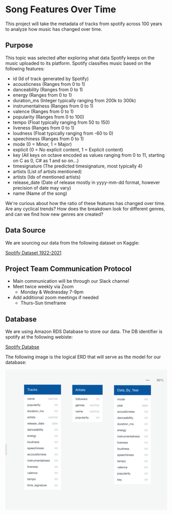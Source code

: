 # Song Features Over Time
This project will take the metadata of tracks from spotify across 100 years to analyze how music has changed over time.

## Purpose

This topic was selected after exploring what data Spotify keeps on the music uploaded to its platform.
Spotify classifies music based on the following features:

* id (Id of track generated by Spotify)
* acousticness (Ranges from 0 to 1)
* danceability (Ranges from 0 to 1)
* energy (Ranges from 0 to 1)
* duration_ms (Integer typically ranging from 200k to 300k)
* instrumentalness (Ranges from 0 to 1)
* valence (Ranges from 0 to 1)
* popularity (Ranges from 0 to 100)
* tempo (Float typically ranging from 50 to 150)
* liveness (Ranges from 0 to 1)
* loudness (Float typically ranging from -60 to 0)
* speechiness (Ranges from 0 to 1)
* mode (0 = Minor, 1 = Major)
* explicit (0 = No explicit content, 1 = Explicit content)
* key (All keys on octave encoded as values ranging from 0 to 11, starting on C as 0, C# as 1 and so on…)
* timesignature (The predicted timesignature, most typically 4)
* artists (List of artists mentioned)
* artists (Ids of mentioned artists)
* release_date (Date of release mostly in yyyy-mm-dd format, however precision of date may vary)
* name (Name of the song)

We're curious about how the ratio of these features has changed over time. Are any cyclical trends? How does the breakdown look for different genres, and can we find how new genres are created?
 
## Data Source
We are sourcing our data from the following dataset on Kaggle:

[Spotify Dataset 1922-2021](https://www.kaggle.com/yamaerenay/spotify-dataset-19212020-160k-tracks)


## Project Team Communication Protocol 

* Main communication will be through our Slack channel 
* Meet twice weekly via Zoom
    * Monday & Wednesday 7-9pm
* Add additional zoom meetings if needed
    * Thurs-Sun timeframe

## Database
We are using Amazon RDS Database to store our data. The DB identifier is spotify at the following webiste:

[Spotify Databse](https://us-east-2.console.aws.amazon.com/rds/home?region=us-east-2#databases:)

The following image is the logical ERD that will serve as the model for our database:

![ERD.png](Images/ERD.png)

